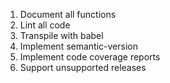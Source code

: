 1. Document all functions
2. Lint all code
3. Transpile with babel
4. Implement semantic-version
5. Implement code coverage reports
6. Support unsupported releases

